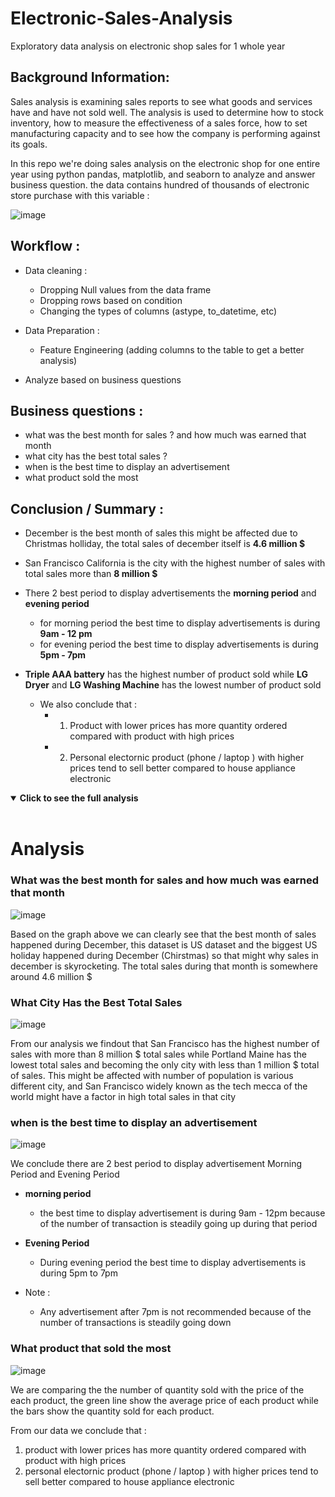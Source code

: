 # Electronic-Sales-Analysis
Exploratory data analysis on electronic shop sales for 1 whole year  

## Background Information:

Sales analysis is examining sales reports to see what goods and services have and have not sold well. The analysis is used to determine how to stock inventory, how to measure the effectiveness of a sales force, how to set manufacturing capacity and to see how the company is performing against its goals.

In this repo we're doing sales analysis on the electronic shop for one entire year using python pandas, matplotlib, and seaborn to analyze and answer business question. the data contains hundred of thousands of electronic store purchase with this variable :

![image](https://user-images.githubusercontent.com/57277832/95669134-4c26fe80-0ba7-11eb-9d0a-360d764a7f47.png)

## Workflow : 
- Data cleaning :
  - Dropping Null values from the data frame
  - Dropping rows based on condition 
  - Changing the types of columns (astype, to_datetime, etc)

- Data Preparation :
  - Feature Engineering (adding columns to the table to get a better analysis)

- Analyze based on business questions

## Business questions :
- what was the best month for sales ? and how much was earned that month
- what city has the best total sales ?
- when is the best time to display an advertisement
- what product sold the most


## Conclusion / Summary : 
  - December is the best month of sales this might be affected due to Christmas holliday, the total sales of december itself is <b>4.6 million $</b> 
  
  - San Francisco California is the city with the highest number of sales with total sales more than <b>8 million $ </b>
  
  - There 2 best period to display advertisements the <b>morning period</b> and <b>evening period</b> 
    - for morning period the best time to display advertisements is during <b>9am - 12 pm </b> 
    - for evening period the best time to display advertisements is during <b>5pm - 7pm </b>
    
  - <b>Triple AAA battery</b> has the highest number of product sold while <b>LG Dryer</b> and <b>LG Washing Machine</b> has the lowest number of product sold
    - We also conclude that : 
      - 1. Product with lower prices has more quantity ordered compared with product with high prices 
      - 2. Personal electornic product (phone / laptop ) with higher prices tend to sell better compared to house appliance electronic


<details open>
  <summary><b>Click to see the full analysis</b></summary>
<br>

# Analysis

### What was the best month for sales and how much was earned that month

![image](https://user-images.githubusercontent.com/57277832/95669331-f99b1180-0ba9-11eb-99b2-a8e2b0de6a37.png)

Based on the graph above we can clearly see that the best month of sales happened during December, this dataset is US dataset and the biggest US holiday happened during December (Chirstmas) so that might why sales in december is skyrocketing. The total sales during that month is somewhere around 4.6 million $

### What City Has the Best Total Sales

![image](https://user-images.githubusercontent.com/57277832/95669414-cc9b2e80-0baa-11eb-85c3-15cc27228bbb.png)

From our analysis we findout that San Francisco has the highest number of sales with more than 8 million $ total sales  while Portland Maine has the lowest total sales and becoming the only city with less than 1 million $ total of sales. This might be affected with number of population is various different city, and San Francisco widely known as the tech mecca of the world might have a factor in high total sales in that city 

### when is the best time to display an advertisement

![image](https://user-images.githubusercontent.com/57277832/95669555-58618a80-0bac-11eb-83e9-819dafc750fd.png)

We conclude there are 2 best period to display advertisement Morning Period and Evening Period
- <b>morning period </b>
  - the best time to display advertisement is during 9am - 12pm because of the number of transaction is steadily going up during that period 
  
- <b>Evening Period </b>
  - During evening period the best time to display advertisements is during 5pm to 7pm
  
- Note :
  - Any advertisement after 7pm is not recommended because of the number of transactions is steadily going down
  
### What product that sold the most 

![image](https://user-images.githubusercontent.com/57277832/95670048-3e767680-0bb1-11eb-8288-c3e33c82dfc4.png)

We are comparing the the number of quantity sold with the price of the each product, the green line show the average price of each product while the bars show the quantity sold for each product. 

From our data we conclude that :

1. product with lower prices has more quantity ordered compared with product with high prices 
2. personal electornic product (phone / laptop ) with higher prices tend to sell better compared to house appliance electronic

</details>


